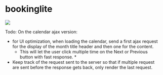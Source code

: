 # bookinglite
<img src="https://travis-ci.org/mathieu166/bookinglite.svg?branch=master"/>

Todo:
On the calendar ajax version: 
- for UI optimization, when loading the calendar, send a first ajax request for the display of the month title header and then one for the content.
  * This will let the user click multiple time on the Next or Previous button with fast response. *
- Keep track of the request sent to the server so that if multiple request are sent before the response gets back, only render the last request.
